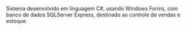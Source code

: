 Sistema desenvolvido em linguagem C#, usando Windows Forms, com banco de dados SQLServer Express, destinado ao controle de vendas e estoque.
